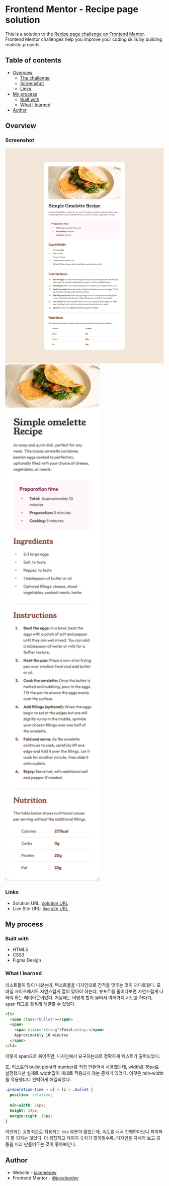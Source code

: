 # Frontend Mentor - Recipe page solution

This is a solution to the [Recipe page challenge on Frontend Mentor](https://www.frontendmentor.io/challenges/recipe-page-KiTsR8QQKm). Frontend Mentor challenges help you improve your coding skills by building realistic projects.

## Table of contents

- [Overview](#overview)
  - [The challenge](#the-challenge)
  - [Screenshot](#screenshot)
  - [Links](#links)
- [My process](#my-process)
  - [Built with](#built-with)
  - [What I learned](#what-i-learned)
- [Author](#author)

## Overview

### Screenshot

<img src="./assets/images/desktop.png" alt="desktop screenshot" width="780">
<img src="./assets/images/mobile.png" alt="desktop screenshot" width="300">

### Links

- Solution URL: [solution URL](https://github.com/jaceleedev/recipe-page)
- Live Site URL: [live site URL](https://jaceleedev.github.io/recipe-page/)

## My process

### Built with

- HTML5
- CSS3
- Figma Design

### What I learned

리스트들이 많이 나왔는데, 텍스트들을 디자인대로 간격을 맞추는 것이 까다로웠다. 모바일 사이즈에서도 자연스럽게 열이 맞아야 하는데, 뷰포트를 줄이다보면 자연스럽게 나와야 하는 레이아웃이었다. 처음에는 어떻게 할지 몰라서 여러가지 시도를 하다가, span 태그를 활용해 해결할 수 있었다.

```html
<li>
  <span class="bullet"></span>
  <span>
    <span class="strong">Total:&nbsp;</span>
    Approximately 10 minutes
  </span>
</li>
```

이렇게 span으로 묶어주면, 디자인에서 요구하는대로 정확하게 텍스트가 출력되었다.

또, 리스트의 bullet point와 number를 직접 만들어서 사용했는데, width를 16px로 설정했지만
실제로 width값이 제대로 적용되지 않는 문제가 있었다. 이것은 min-width를 적용했더니 완벽하게 해결되었다.

```css
.preparation-time > ul > li > .bullet {
  position: relative;

  min-width: 16px;
  height: 24px;
  margin-right: 16px;
}
```

이번에는 공통적으로 적용되는 css 부분이 많았는데, 속도를 내서 진행하다보니 최적화가 잘 되지는 않았다.
더 복잡하고 페이지 숫자가 많아질수록, 디자인을 자세히 보고 공통을 미리 만들어두는 것이 좋아보인다.

## Author

- Website - [jaceleedev](https://github.com/jaceleedev)
- Frontend Mentor - [@jaceleedev](https://www.frontendmentor.io/profile/jaceleedev)
